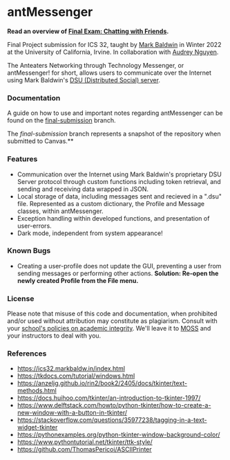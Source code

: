 # antMessenger
**Read an overview of [Final Exam: Chatting with Friends](https://ics32.markbaldw.in/final.html).**

Final Project submission for ICS 32, taught by [Mark Baldwin](https://markbaldw.in) in Winter 2022 at the University of California, Irvine. In collaboration with [Audrey Nguyen](https://github.com/aud-dreams).

The Anteaters Networking through Technology Messenger, or antMessenger! for short, allows users to communicate over the Internet using Mark Baldwin's [DSU (Distributed Social) server](ics32distributedsocial.com).

### Documentation
A guide on how to use and important notes regarding antMessenger can be found on the [final-submission](https://github.com/norombabajd/antMessenger/tree/final-submission#how-to-use) branch.

The *final-submission* branch represents a snapshot of the repository when submitted to Canvas.**

### Features
* Communication over the Internet using Mark Baldwin's proprietary DSU Server protocol through custom functions including token retrieval, and sending and receiving data wrapped in JSON.
* Local storage of data, including messages sent and recieved in a ".dsu" file. Represented as a custom dictionary, the Profile and Message classes, within antMessenger.
* Exception handling within developed functions, and presentation of user-errors.
* Dark mode, independent from system appearance!

### Known Bugs
* Creating a user-profile does not update the GUI, preventing a user from sending messages or performing other actions. **Solution: Re-open the newly created Profile from the File menu.**

### License
Please note that misuse of this code and documentation, when prohibited and/or used without attribution may constitute as plagiarism. Consult with your [school's policies on academic integrity](https://www.ics.uci.edu/ugrad/policies/Academic_Honesty). We'll leave it to [MOSS](https://yangdanny97.github.io/blog/2019/05/03/MOSS) and your instructors to deal with you. 

### References
* https://ics32.markbaldw.in/index.html
* https://tkdocs.com/tutorial/windows.html
* https://anzeljg.github.io/rin2/book2/2405/docs/tkinter/text-methods.html
* https://docs.huihoo.com/tkinter/an-introduction-to-tkinter-1997/
* https://www.delftstack.com/howto/python-tkinter/how-to-create-a-new-window-with-a-button-in-tkinter/
* https://stackoverflow.com/questions/35977238/tagging-in-a-text-widget-tkinter
* https://pythonexamples.org/python-tkinter-window-background-color/
* https://www.pythontutorial.net/tkinter/ttk-style/
* https://github.com/ThomasPericoi/ASCIIPrinter
